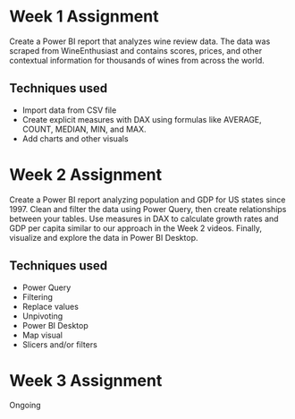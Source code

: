 # Week 1 Assignment
Create a Power BI report that analyzes wine review data. The data was scraped from WineEnthusiast and contains scores, prices, and other contextual information for thousands of wines from across the world. 

## Techniques used
- Import data from CSV file
- Create explicit measures with DAX using formulas like AVERAGE, COUNT, MEDIAN, MIN, and MAX.
- Add charts and other visuals

# Week 2 Assignment
Create a Power BI report analyzing population and GDP for US states since 1997. Clean and filter the data using Power Query, then create relationships between your tables. Use measures in DAX to calculate growth rates and GDP per capita similar to our approach in the Week 2 videos. Finally, visualize and explore the data in Power BI Desktop.
## Techniques used
- Power Query
- Filtering
- Replace values
- Unpivoting
- Power BI Desktop
- Map visual
- Slicers and/or filters

# Week 3 Assignment
Ongoing
